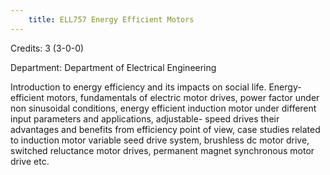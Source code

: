 ```yaml
---
    title: ELL757 Energy Efficient Motors
---
```

Credits: 3 (3-0-0)

Department: Department of Electrical Engineering

Introduction to energy efficiency and its impacts on social life. Energy-efficient motors, fundamentals of electric motor drives, power factor under non sinusoidal conditions, energy efficient induction motor under different input parameters and applications, adjustable- speed drives their advantages and benefits from efficiency point of view, case studies related to induction motor variable seed drive system, brushless dc motor drive, switched reluctance motor drives, permanent magnet synchronous motor drive etc.